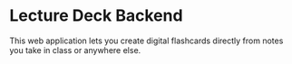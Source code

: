 # Lecture Deck Backend

This web application lets you create digital flashcards directly from notes you take in class or anywhere else.
